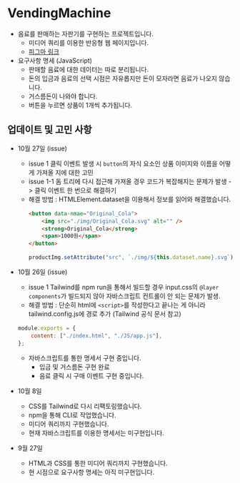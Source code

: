 # VendingMachine

-   음료를 판매하는 자판기를 구현하는 프로젝트입니다.
    -   미디어 쿼리를 이용한 반응형 웹 페이지입니다.
    -   [피그마 링크](https://www.figma.com/file/c4mPUK5xcqzzRVBadSu6BG/%EB%A9%8B%EC%82%AC_%ED%94%84%EB%A1%A0%ED%8A%B8%EC%97%94%EB%93%9C%EC%8A%A4%EC%BF%A8_3%EA%B8%B0?node-id=0%3A1)
-   요구사항 명세 (JavaScript)
    -   판매할 음료에 대한 데이터는 따로 분리됩니다.
    -   돈의 입금과 음료의 선택 시점은 자유롭지만 돈이 모자라면 음료가 나오지 않습니다.
    -   거스름돈이 나와야 합니다.
    -   버튼을 누르면 상품이 1개씩 추가됩니다.

## 업데이트 및 고민 사항

-   10월 27일 (issue)

    -   issue 1 클릭 이벤트 발생 시 `button`의 자식 요소인 상품 이미지와 이름을 어떻게 가져올 지에 대한 고민
    -   issue 1-1 돔 트리에 다시 접근해 가져올 경우 코드가 복잡해지는 문제가 발생 -> 클릭 이벤트 한 번으로 해결하기
    -   해결 방법 : HTMLElement.dataset을 이용해서 정보를 읽어와 해결했습니다.
        ```html
        <button data-nmae="Original_Cola">
            <img src="./img/Original_Cola.svg" alt="" />
            <strong>Original_Cola</strong>
            <span>1000원</span>
        </button>
        ```
        ```js
        productImg.setAttribute("src", `./img/${this.dataset.name}.svg`);
        ```

-   10월 26일 (issue)

    -   issue 1 Tailwind를 npm run을 통해서 빌드할 경우 input.css의 `@layer components`가 빌드되지 않아 자바스크립트 컨트롤이 안 되는 문제가 발생.
    -   해결 방법 : 단순히 html에 `<script>`를 작성한다고 끝나는 게 아니라 tailwind.config.js에 경로 추가 (Tailwind 공식 문서 참고)

    ```js
    module.exports = {
        content: ["./index.html", "./JS/app.js"],
    };
    ```

    -   자바스크립트를 통한 명세서 구현 중입니다.
        -   입금 및 거스름돈 구현 완료
        -   음료 클릭 시 구매 이벤트 구현 중입니다.

-   10월 8일

    -   CSS를 Tailwind로 다시 리팩토링했습니다.
    -   npm을 통해 CLI로 작업했습니다.
    -   미디어 쿼리까지 구현했습니다.
    -   현재 자바스크립트를 이용한 명세서는 미구현입니다.

-   9월 27일
    -   HTML과 CSS를 통한 미디어 쿼리까지 구현했습니다.
    -   현 시점으로 요구사항 명세는 아직 미구현입니다.
